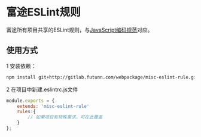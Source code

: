 # 富途ESLint规则

富途所有项目共享的ESLint规则，与[JavaScript编码规范](http://gitlab.futunn.com/web/webwiki/wikis/style-guidelines-javascript)对应。

## 使用方式

1 安装依赖：

```sh
npm install git+http://gitlab.futunn.com/webpackage/misc-eslint-rule.git#1.0.0
```

2 在项目中新建.eslintrc.js文件

```javascript
module.exports = {
    extends: 'misc-eslint-rule'
    rules:{
        // 如果项目有特殊需求，可在此覆盖
    }
};
```
